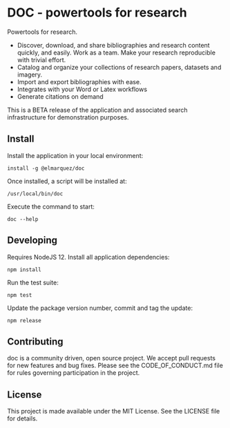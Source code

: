 DOC - powertools for research
=============================

Powertools for research.

- Discover, download, and share bibliographies and research content quickly,
and easily. Work as a team. Make your research reproducible with trivial
effort.
- Catalog and organize your collections of research papers, datasets and imagery.
- Import and export bibliographies with ease.
- Integrates with your Word or Latex workflows
- Generate citations on demand

This is a BETA release of the application and associated search infrastructure
for demonstration purposes.


## Install

Install the application in your local environment:

    install -g @elmarquez/doc

Once installed, a script will be installed at:

    /usr/local/bin/doc

Execute the command to start:

    doc --help


## Developing

Requires NodeJS 12. Install all application dependencies:

    npm install

Run the test suite:

    npm test

Update the package version number, commit and tag the update:

    npm release

    
## Contributing

doc is a community driven, open source project. We accept pull requests for
new features and bug fixes. Please see the CODE_OF_CONDUCT.md file for rules
governing participation in the project.

    
## License

This project is made available under the MIT License. See the LICENSE file for
details.
